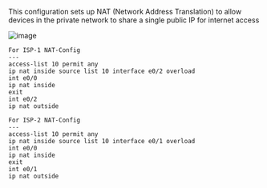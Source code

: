 This configuration sets up NAT (Network Address Translation) to allow devices in the private network to share a single public IP for internet access

![image](https://github.com/user-attachments/assets/31dcd38b-024c-495b-854f-582cf69150b6)
```
For ISP-1 NAT-Config
---
access-list 10 permit any
ip nat inside source list 10 interface e0/2 overload
int e0/0
ip nat inside
exit
int e0/2
ip nat outside
```
```
For ISP-2 NAT-Config
---
access-list 10 permit any
ip nat inside source list 10 interface e0/1 overload
int e0/0
ip nat inside
exit
int e0/1
ip nat outside
```
